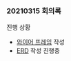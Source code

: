 ### 20210315 회의록
진행 상황
- [와이어 프레임](https://miro.com/app/board/o9J_lP-hMKk=/) 작성
- [ERD](https://www.erdcloud.com/d/9XCkpxa6CwCowEdJ5) 작성 진행중